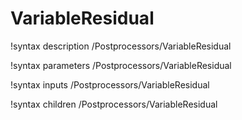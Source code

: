 <!-- MOOSE Documentation Stub: Remove this when content is added. -->

# VariableResidual

!syntax description /Postprocessors/VariableResidual

!syntax parameters /Postprocessors/VariableResidual

!syntax inputs /Postprocessors/VariableResidual

!syntax children /Postprocessors/VariableResidual
